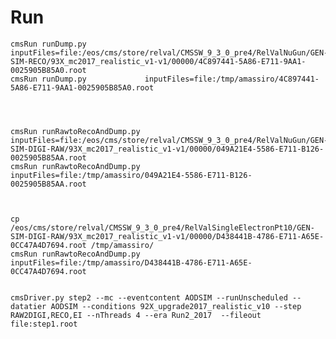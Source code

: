 Run
====


    cmsRun runDump.py             inputFiles=file:/eos/cms/store/relval/CMSSW_9_3_0_pre4/RelValNuGun/GEN-SIM-RECO/93X_mc2017_realistic_v1-v1/00000/4C897441-5A86-E711-9AA1-0025905B85A0.root
    cmsRun runDump.py             inputFiles=file:/tmp/amassiro/4C897441-5A86-E711-9AA1-0025905B85A0.root
    
    

    
    cmsRun runRawtoRecoAndDump.py             inputFiles=file:/eos/cms/store/relval/CMSSW_9_3_0_pre4/RelValNuGun/GEN-SIM-DIGI-RAW/93X_mc2017_realistic_v1-v1/00000/049A21E4-5586-E711-B126-0025905B85AA.root
    cmsRun runRawtoRecoAndDump.py             inputFiles=file:/tmp/amassiro/049A21E4-5586-E711-B126-0025905B85AA.root

    
    
    cp /eos/cms/store/relval/CMSSW_9_3_0_pre4/RelValSingleElectronPt10/GEN-SIM-DIGI-RAW/93X_mc2017_realistic_v1-v1/00000/D438441B-4786-E711-A65E-0CC47A4D7694.root /tmp/amassiro/
    cmsRun runRawtoRecoAndDump.py             inputFiles=file:/tmp/amassiro/D438441B-4786-E711-A65E-0CC47A4D7694.root
 
    
    cmsDriver.py step2 --mc --eventcontent AODSIM --runUnscheduled --datatier AODSIM --conditions 92X_upgrade2017_realistic_v10 --step RAW2DIGI,RECO,EI --nThreads 4 --era Run2_2017  --fileout file:step1.root
    
    